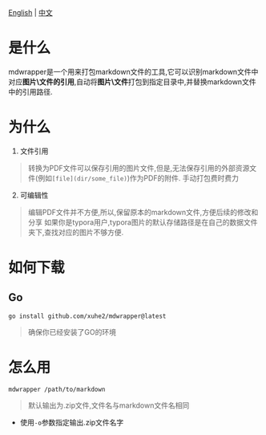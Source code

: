 [English](./README.md) | [中文](./docs/README_CN.md)

# 是什么

mdwrapper是一个用来打包markdown文件的工具,它可以识别markdown文件中对应**图片\文件的引用**,自动将**图片\文件**打包到指定目录中,并替换markdown文件中的引用路径.

# 为什么

1. 文件引用
> 转换为PDF文件可以保存引用的图片文件,但是,无法保存引用的外部资源文件(例如`[file](dir/some_file)`)作为PDF的附件.
> 手动打包费时费力

2. 可编辑性
> 编辑PDF文件并不方便,所以,保留原本的markdown文件,方便后续的修改和分享
> 如果你是typora用户,typora图片的默认存储路径是在自己的数据文件夹下,查找对应的图片不够方便.

# 如何下载

## Go

```shell
go install github.com/xuhe2/mdwrapper@latest
```

> 确保你已经安装了GO的环境

# 怎么用

```shell
mdwrapper /path/to/markdown
```
> 默认输出为.zip文件,文件名与markdown文件名相同

- 使用`-o`参数指定输出.zip文件名字